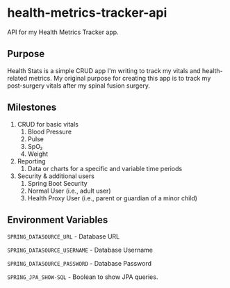 # health-metrics-tracker-api

API for my Health Metrics Tracker app.

## Purpose
Health Stats is a simple CRUD app I'm writing to track my vitals and health-related metrics.
My original purpose for creating this app is to track my post-surgery vitals after my spinal fusion surgery.

## Milestones
1. CRUD for basic vitals
   1. Blood Pressure
   2. Pulse
   3. SpO₂
   4. Weight
2. Reporting
   1. Data or charts for a specific and variable time periods
3. Security & additional users
   1. Spring Boot Security
   2. Normal User (i.e., adult user)
   3. Health Proxy User (i.e., parent or guardian of a minor child)

## Environment Variables

`SPRING_DATASOURCE_URL` - Database URL

`SPRING_DATASOURCE_USERNAME` - Database Username

`SPRING_DATASOURCE_PASSWORD` - Database Password

`SPRING_JPA_SHOW-SQL` - Boolean to show JPA queries.

